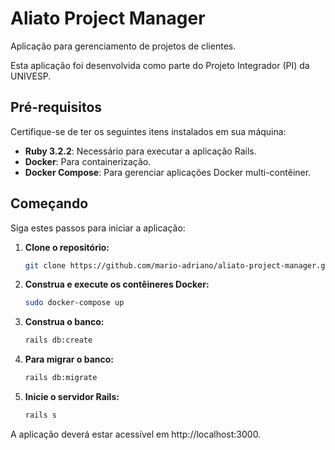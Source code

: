# Aliato Project Manager

Aplicação para gerenciamento de projetos de clientes.

Esta aplicação foi desenvolvida como parte do Projeto Integrador (PI) da UNIVESP.

## Pré-requisitos

Certifique-se de ter os seguintes itens instalados em sua máquina:

- **Ruby 3.2.2**: Necessário para executar a aplicação Rails.
- **Docker**: Para containerização.
- **Docker Compose**: Para gerenciar aplicações Docker multi-contêiner.

## Começando

Siga estes passos para iniciar a aplicação:

1. **Clone o repositório:**

   ```sh
   git clone https://github.com/mario-adriano/aliato-project-manager.git
   ```

2. **Construa e execute os contêineres Docker:**

   ```sh
   sudo docker-compose up
   ```

3. **Construa o banco:**

   ```sh
   rails db:create
   ```

4. **Para migrar o banco:**

   ```sh
   rails db:migrate
   ```

5. **Inicie o servidor Rails:**

   ```sh
   rails s
   ```

A aplicação deverá estar acessível em http://localhost:3000.

